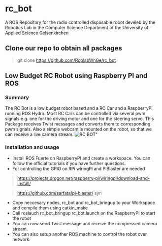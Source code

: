 rc_bot
======

A ROS Repository for the radio controlled disposable robot develeb by the Robotics Lab in the Computer Science Department of the University of Applied Science Gelsenkirchen

## Clone our repo to obtain all packages 
> git clone https://github.com/RoblabWhGe/rc_bot

## Low Budget RC Robot using Raspberry PI and ROS
### Summary
The RC Bot is a low budget robot based and a RC Car and a RaspberryPI running ROS Hydro.
Most RC Cars can be controlled via several pwm signals e.g. one for the driving motor and one for the steering servo. This Package receives Twist messages and converts them to corresponding pwm signals. Also a simple webcam is mounted on the robot, so that we can receive a live camera stream.
![RC BOT"](http://s1.directupload.net/images/131206/n4lqviou.jpg "RC BOT")
### Installation and usage
- Install ROS Fuerte on RaspberryPI and create a workspace. You can follow the official tutorials if you have further questions.
- For controlling the GPIO on RPi wiringPi and PIBlaster are needed

> https://projects.drogon.net/raspberry-pi/wiringpi/download-and-install/

> https://github.com/sarfata/pi-blaster/
syn 
- Copy neccesary nodes, rc_bot and rc_bot_bringup to your Workspace and compile them using catkin_make
- Call roslauch rc_bot_bringup rc_bot.launch on the RaspberryPI to start the robot
- You can now send Twist message and receive the compressed camera stream.
- You can also setup another ROS machine to control the robot over network. 

